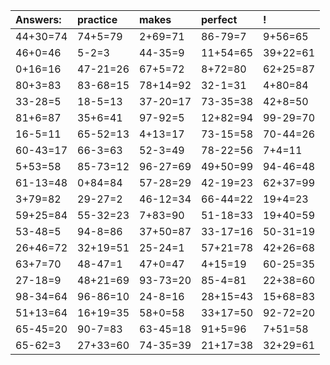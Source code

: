 | Answers: | practice | makes | perfect | ! |
| :--- | :--- | :--- | :--- | :--- |
| 44+30=74 | 74+5=79 | 2+69=71 | 86-79=7 | 9+56=65 | 
| 46+0=46 | 5-2=3 | 44-35=9 | 11+54=65 | 39+22=61 | 
| 0+16=16 | 47-21=26 | 67+5=72 | 8+72=80 | 62+25=87 | 
| 80+3=83 | 83-68=15 | 78+14=92 | 32-1=31 | 4+80=84 | 
| 33-28=5 | 18-5=13 | 37-20=17 | 73-35=38 | 42+8=50 | 
| 81+6=87 | 35+6=41 | 97-92=5 | 12+82=94 | 99-29=70 | 
| 16-5=11 | 65-52=13 | 4+13=17 | 73-15=58 | 70-44=26 | 
| 60-43=17 | 66-3=63 | 52-3=49 | 78-22=56 | 7+4=11 | 
| 5+53=58 | 85-73=12 | 96-27=69 | 49+50=99 | 94-46=48 | 
| 61-13=48 | 0+84=84 | 57-28=29 | 42-19=23 | 62+37=99 | 
| 3+79=82 | 29-27=2 | 46-12=34 | 66-44=22 | 19+4=23 | 
| 59+25=84 | 55-32=23 | 7+83=90 | 51-18=33 | 19+40=59 | 
| 53-48=5 | 94-8=86 | 37+50=87 | 33-17=16 | 50-31=19 | 
| 26+46=72 | 32+19=51 | 25-24=1 | 57+21=78 | 42+26=68 | 
| 63+7=70 | 48-47=1 | 47+0=47 | 4+15=19 | 60-25=35 | 
| 27-18=9 | 48+21=69 | 93-73=20 | 85-4=81 | 22+38=60 | 
| 98-34=64 | 96-86=10 | 24-8=16 | 28+15=43 | 15+68=83 | 
| 51+13=64 | 16+19=35 | 58+0=58 | 33+17=50 | 92-72=20 | 
| 65-45=20 | 90-7=83 | 63-45=18 | 91+5=96 | 7+51=58 | 
| 65-62=3 | 27+33=60 | 74-35=39 | 21+17=38 | 32+29=61 | 
